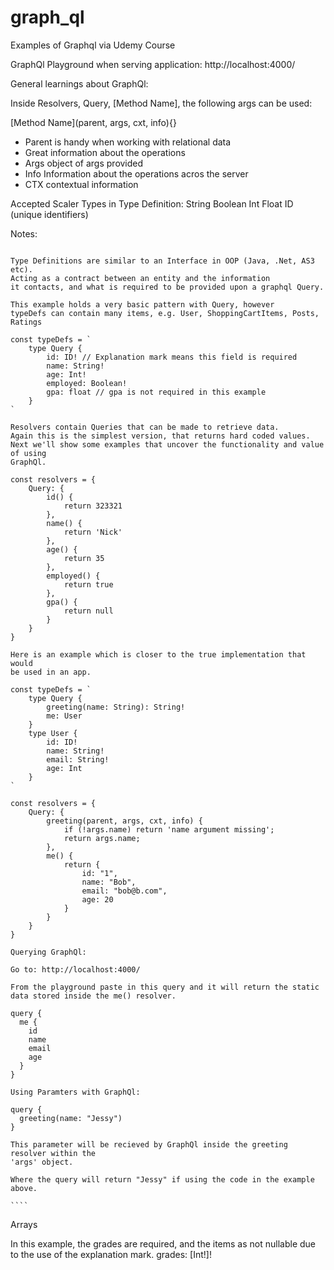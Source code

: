 # graph_ql

Examples of Graphql via Udemy Course

GraphQl Playground when serving application:
http://localhost:4000/

General learnings about GraphQl:

Inside Resolvers, Query, [Method Name], the following args can be used:

[Method Name](parent, args, cxt, info){}

- Parent is handy when working with relational data
- Great information about the operations
- Args object of args provided
- Info Information about the operations acros the server
- CTX contextual information

Accepted Scaler Types in Type Definition:
String
Boolean
Int
Float
ID (unique identifiers)

Notes:

`````

Type Definitions are similar to an Interface in OOP (Java, .Net, AS3 etc).
Acting as a contract between an entity and the information
it contacts, and what is required to be provided upon a graphql Query.

This example holds a very basic pattern with Query, however
typeDefs can contain many items, e.g. User, ShoppingCartItems, Posts, Ratings

const typeDefs = `
    type Query {
        id: ID! // Explanation mark means this field is required
        name: String!
        age: Int!
        employed: Boolean!
        gpa: float // gpa is not required in this example
    }
`

Resolvers contain Queries that can be made to retrieve data.
Again this is the simplest version, that returns hard coded values.
Next we'll show some examples that uncover the functionality and value of using
GraphQl.

const resolvers = {
    Query: {
        id() {
            return 323321
        },
        name() {
            return 'Nick'
        },
        age() {
            return 35
        },
        employed() {
            return true
        },
        gpa() {
            return null
        }
    }
}

Here is an example which is closer to the true implementation that would
be used in an app.

const typeDefs = `
    type Query {
        greeting(name: String): String!
        me: User
    }
    type User {
        id: ID!
        name: String!
        email: String!
        age: Int
    }
`

const resolvers = {
    Query: {
        greeting(parent, args, cxt, info) {
            if (!args.name) return 'name argument missing';
            return args.name;
        },
        me() {
            return {
                id: "1",
                name: "Bob",
                email: "bob@b.com",
                age: 20
            }
        }
    }
}

Querying GraphQl:

Go to: http://localhost:4000/

From the playground paste in this query and it will return the static
data stored inside the me() resolver.

query {
  me {
    id
    name
    email
    age
  }
}

Using Paramters with GraphQl:

query {
  greeting(name: "Jessy")
}

This parameter will be recieved by GraphQl inside the greeting resolver within the
'args' object.

Where the query will return "Jessy" if using the code in the example above.

````
`````

Arrays

In this example, the grades are required, and the items as not nullable due to the
use of the explanation mark.
grades: [Int!]!
